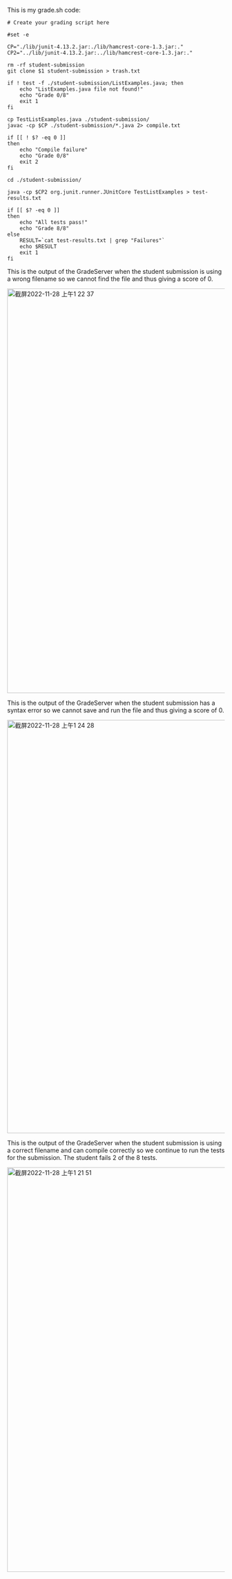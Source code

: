 This is my grade.sh code:
```
# Create your grading script here

#set -e

CP="./lib/junit-4.13.2.jar:./lib/hamcrest-core-1.3.jar:."
CP2="../lib/junit-4.13.2.jar:../lib/hamcrest-core-1.3.jar:."

rm -rf student-submission
git clone $1 student-submission > trash.txt

if ! test -f ./student-submission/ListExamples.java; then
    echo "ListExamples.java file not found!"
    echo "Grade 0/8"
    exit 1
fi

cp TestListExamples.java ./student-submission/
javac -cp $CP ./student-submission/*.java 2> compile.txt

if [[ ! $? -eq 0 ]]
then
    echo "Compile failure"
    echo "Grade 0/8"
    exit 2
fi

cd ./student-submission/

java -cp $CP2 org.junit.runner.JUnitCore TestListExamples > test-results.txt

if [[ $? -eq 0 ]]
then
    echo "All tests pass!"
    echo "Grade 8/8"
else
    RESULT=`cat test-results.txt | grep "Failures"`
    echo $RESULT
    exit 1
fi
```

This is the output of the GradeServer when the student submission is using a wrong filename so we cannot find the file and thus giving a score of 0.

<img width="936" alt="截屏2022-11-28 上午1 22 37" src="https://user-images.githubusercontent.com/114268165/204241665-7cb961e3-f2f9-4e24-a652-a585674d4d3d.png">

This is the output of the GradeServer when the student submission has a syntax error so we cannot save and run the file and thus giving a score of 0.

<img width="956" alt="截屏2022-11-28 上午1 24 28" src="https://user-images.githubusercontent.com/114268165/204241699-797bac27-437c-47f7-8afe-080339ed7a43.png">

This is the output of the GradeServer when the student submission is using a correct filename and can compile correctly so we continue to run the tests for the submission. The student fails 2 of the 8 tests.

<img width="936" alt="截屏2022-11-28 上午1 21 51" src="https://user-images.githubusercontent.com/114268165/204241578-ce25efd5-57c9-4b72-b3b1-68ecd6770883.png">
